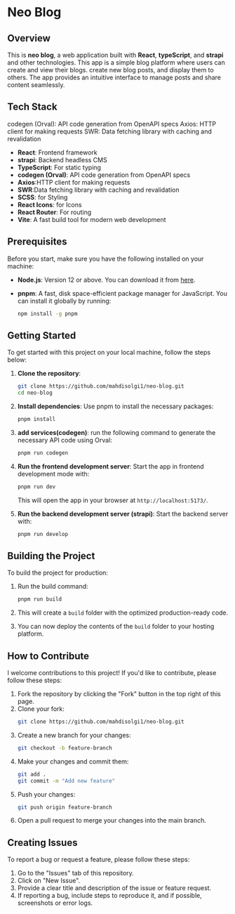 # Neo Blog

## Overview

This is **neo blog**, a web application built with **React**, **typeScript**, and **strapi** and other technologies. This app is a simple blog platform where users can create and view their blogs. create new blog posts, and display them to others. The app provides an intuitive interface to manage posts and share content seamlessly.

## Tech Stack

codegen (Orval): API code generation from OpenAPI specs
Axios: HTTP client for making requests
SWR: Data fetching library with caching and revalidation

- **React**: Frontend framework
- **strapi**: Backend headless CMS
- **TypeScript**: For static typing
- **codegen (Orval)**: API code generation from OpenAPI specs
- **Axios**:HTTP client for making requests
- **SWR**:Data fetching library with caching and revalidation
- **SCSS**: for Styling
- **React Icons**: for Icons
- **React Router**: For routing
- **Vite**: A fast build tool for modern web development

## Prerequisites

Before you start, make sure you have the following installed on your machine:

- **Node.js**: Version 12 or above. You can download it from [here](https://nodejs.org/).
- **pnpm**: A fast, disk space-efficient package manager for JavaScript. You can install it globally by running:

  ```bash
  npm install -g pnpm
  ```

## Getting Started

To get started with this project on your local machine, follow the steps below:

1. **Clone the repository**:

   ```bash
   git clone https://github.com/mahdisolgi1/neo-blog.git
   cd neo-blog
   ```

2. **Install dependencies**:
   Use pnpm to install the necessary packages:

   ```bash
   pnpm install
   ```

3. **add services(codegen)**:
   run the following command to generate the necessary API code using Orval:

   ```bash
   pnpm run codegen
   ```

4. **Run the frontend development server**:
   Start the app in frontend development mode with:

   ```bash
   pnpm run dev
   ```

   This will open the app in your browser at `http://localhost:5173/`.

5. **Run the backend development server (strapi)**:
   Start the backend server with:

   ```bash
   pnpm run develop
   ```

## Building the Project

To build the project for production:

1. Run the build command:

   ```bash
   pnpm run build
   ```

2. This will create a `build` folder with the optimized production-ready code.

3. You can now deploy the contents of the `build` folder to your hosting platform.

## How to Contribute

I welcome contributions to this project! If you'd like to contribute, please follow these steps:

1. Fork the repository by clicking the "Fork" button in the top right of this page.
2. Clone your fork:
   ```bash
   git clone https://github.com/mahdisolgi1/neo-blog.git
   ```
3. Create a new branch for your changes:
   ```bash
   git checkout -b feature-branch
   ```
4. Make your changes and commit them:
   ```bash
   git add .
   git commit -m "Add new feature"
   ```
5. Push your changes:
   ```bash
   git push origin feature-branch
   ```
6. Open a pull request to merge your changes into the main branch.

## Creating Issues

To report a bug or request a feature, please follow these steps:

1. Go to the "Issues" tab of this repository.
2. Click on "New Issue".
3. Provide a clear title and description of the issue or feature request.
4. If reporting a bug, include steps to reproduce it, and if possible, screenshots or error logs.

